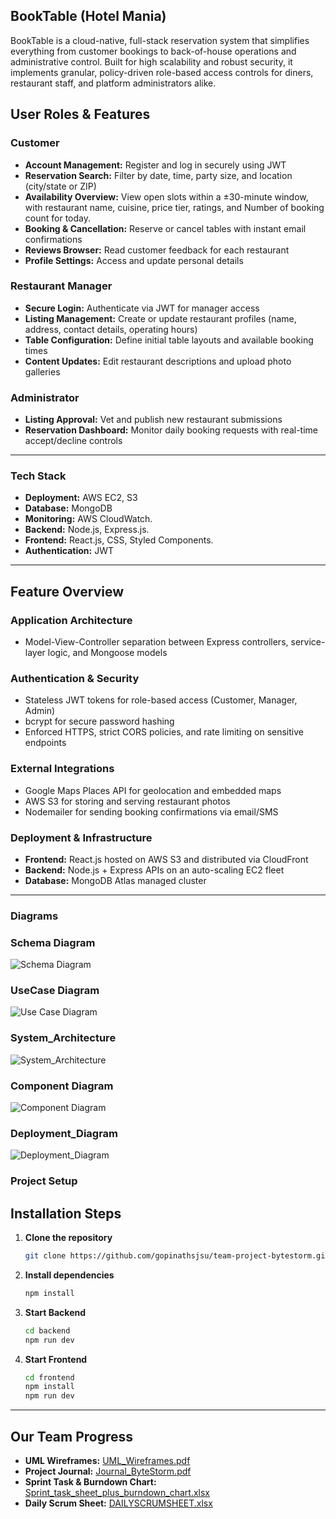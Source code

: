 ## BookTable (Hotel Mania)

BookTable is a cloud-native, full-stack reservation system that simplifies everything from customer bookings to back-of-house operations and administrative control. Built for high scalability and robust security, it implements granular, policy-driven role-based access controls for diners, restaurant staff, and platform administrators alike.

## User Roles & Features

### Customer
- **Account Management:** Register and log in securely using JWT  
- **Reservation Search:** Filter by date, time, party size, and location (city/state or ZIP)  
- **Availability Overview:** View open slots within a ±30-minute window, with restaurant name, cuisine, price tier, ratings, and Number of booking count for today.
- **Booking & Cancellation:** Reserve or cancel tables with instant email confirmations  
- **Reviews Browser:** Read customer feedback for each restaurant  
- **Profile Settings:** Access and update personal details

### Restaurant Manager
- **Secure Login:** Authenticate via JWT for manager access  
- **Listing Management:** Create or update restaurant profiles (name, address, contact details, operating hours)  
- **Table Configuration:** Define initial table layouts and available booking times  
- **Content Updates:** Edit restaurant descriptions and upload photo galleries

### Administrator
- **Listing Approval:** Vet and publish new restaurant submissions  
- **Reservation Dashboard:** Monitor daily booking requests with real-time accept/decline controls  

---

### Tech Stack

- **Deployment:** AWS EC2, S3  
- **Database:** MongoDB  
- **Monitoring:** AWS CloudWatch.  
- **Backend:** Node.js, Express.js.
- **Frontend:** React.js, CSS, Styled Components.
- **Authentication:** JWT  

---

## Feature Overview

### Application Architecture
- Model-View-Controller separation between Express controllers, service-layer logic, and Mongoose models

### Authentication & Security
- Stateless JWT tokens for role-based access (Customer, Manager, Admin)  
- bcrypt for secure password hashing  
- Enforced HTTPS, strict CORS policies, and rate limiting on sensitive endpoints

### External Integrations
- Google Maps Places API for geolocation and embedded maps  
- AWS S3 for storing and serving restaurant photos  
- Nodemailer for sending booking confirmations via email/SMS

### Deployment & Infrastructure
- **Frontend:** React.js hosted on AWS S3 and distributed via CloudFront  
- **Backend:** Node.js + Express APIs on an auto-scaling EC2 fleet  
- **Database:** MongoDB Atlas managed cluster

---


### Diagrams

### Schema Diagram

![Schema Diagram](./Documentation/Schema_Diagram.jpg)

### UseCase Diagram

![Use Case Diagram](./Documentation/UseCase_Diagram.jpg)

### System_Architecture

![System_Architecture](./Documentation/System_Architecture.jpg)

### Component Diagram

![Component Diagram](./Documentation/Component_Diagram.jpg)

### Deployment_Diagram

![Deployment_Diagram](./Documentation/Deployment_Diagram.jpg)

### Project Setup

## Installation Steps

1. **Clone the repository**  
   ```bash
   git clone https://github.com/gopinathsjsu/team-project-bytestorm.git

2. **Install dependencies**  
   ```bash
   npm install

3. **Start Backend**
    ```bash
    cd backend
    npm run dev

4. **Start Frontend**
    ```bash
    cd frontend
    npm install 
    npm run dev

---

## Our Team Progress

- **UML Wireframes:** [UML_Wireframes.pdf](Documentation/UML_Wireframes.pdf)  
- **Project Journal:** [Journal_ByteStorm.pdf](Documentation/Journal_ByteStorm.pdf)  
- **Sprint Task & Burndown Chart:** [Sprint_task_sheet_plus_burndown_chart.xlsx](Documentation/Sprint_task_sheet_plus_burndown_chart.xlsx)  
- **Daily Scrum Sheet:** [DAILYSCRUMSHEET.xlsx](Documentation/DAILYSCRUMSHEET.xlsx)  










